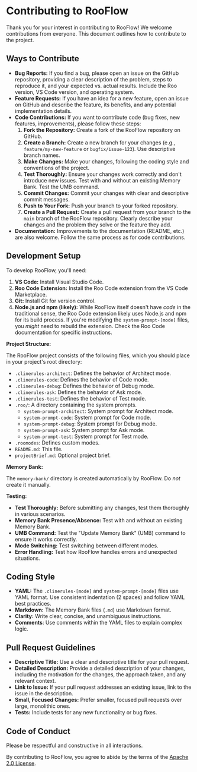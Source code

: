 # Contributing to RooFlow

Thank you for your interest in contributing to RooFlow! We welcome contributions from everyone.  This document outlines how to contribute to the project.

## Ways to Contribute

*   **Bug Reports:** If you find a bug, please open an issue on the GitHub repository, providing a clear description of the problem, steps to reproduce it, and your expected vs. actual results. Include the Roo version, VS Code version, and operating system.
*   **Feature Requests:**  If you have an idea for a new feature, open an issue on GitHub and describe the feature, its benefits, and any potential implementation details.
*   **Code Contributions:**  If you want to contribute code (bug fixes, new features, improvements), please follow these steps:
    1.  **Fork the Repository:** Create a fork of the RooFlow repository on GitHub.
    2.  **Create a Branch:** Create a new branch for your changes (e.g., `feature/my-new-feature` or `bugfix/issue-123`). Use descriptive branch names.
    3.  **Make Changes:** Make your changes, following the coding style and conventions of the project.
    4.  **Test Thoroughly:**  Ensure your changes work correctly and don't introduce new issues.  Test with and without an existing Memory Bank. Test the UMB command.
    5.  **Commit Changes:** Commit your changes with clear and descriptive commit messages.
    6.  **Push to Your Fork:** Push your branch to your forked repository.
    7.  **Create a Pull Request:** Create a pull request from your branch to the `main` branch of the RooFlow repository.  Clearly describe your changes and the problem they solve or the feature they add.
*   **Documentation:**  Improvements to the documentation (README, etc.) are also welcome. Follow the same process as for code contributions.

## Development Setup

To develop RooFlow, you'll need:

1.  **VS Code:**  Install Visual Studio Code.
2.  **Roo Code Extension:** Install the Roo Code extension from the VS Code Marketplace.
3.  **Git:**  Install Git for version control.
4.  **Node.js and npm (likely):** While RooFlow itself doesn't have *code* in the traditional sense, the Roo Code extension likely uses Node.js and npm for its build process.  If you're modifying the `system-prompt-[mode]` files, you *might* need to rebuild the extension.  Check the Roo Code documentation for specific instructions.

**Project Structure:**

The RooFlow project consists of the following files, which you should place in your project's root directory:

*   `.clinerules-architect`:  Defines the behavior of Architect mode.
*   `.clinerules-code`:  Defines the behavior of Code mode.
*   `.clinerules-debug`:  Defines the behavior of Debug mode.
*   `.clinerules-ask`:  Defines the behavior of Ask mode.
*   `.clinerules-test`: Defines the behavior of Test mode.
*   `.roo/`: A directory containing the system prompts.
    *   `system-prompt-architect`: System prompt for Architect mode.
    *   `system-prompt-code`: System prompt for Code mode.
    *   `system-prompt-debug`: System prompt for Debug mode.
    *   `system-prompt-ask`: System prompt for Ask mode.
    *  `system-prompt-test`: System prompt for Test mode.
*  `.roomodes`: Defines custom modes.
*   `README.md`:  This file.
* `projectBrief.md`: Optional project brief.

**Memory Bank:**

The `memory-bank/` directory is created automatically by RooFlow.  Do *not* create it manually.

**Testing:**

*   **Test Thoroughly:**  Before submitting any changes, test them thoroughly in various scenarios.
*   **Memory Bank Presence/Absence:** Test with and without an existing Memory Bank.
*   **UMB Command:** Test the "Update Memory Bank" (UMB) command to ensure it works correctly.
*   **Mode Switching:** Test switching between different modes.
*   **Error Handling:** Test how RooFlow handles errors and unexpected situations.

## Coding Style

*   **YAML:**  The `.clinerules-[mode]` and `system-prompt-[mode]` files use YAML format.  Use consistent indentation (2 spaces) and follow YAML best practices.
*   **Markdown:** The Memory Bank files (`.md`) use Markdown format.
*   **Clarity:**  Write clear, concise, and unambiguous instructions.
* **Comments**: Use comments within the YAML files to explain complex logic.

## Pull Request Guidelines

*   **Descriptive Title:** Use a clear and descriptive title for your pull request.
*   **Detailed Description:**  Provide a detailed description of your changes, including the motivation for the changes, the approach taken, and any relevant context.
*   **Link to Issue:** If your pull request addresses an existing issue, link to the issue in the description.
*   **Small, Focused Changes:**  Prefer smaller, focused pull requests over large, monolithic ones.
*   **Tests:** Include tests for any new functionality or bug fixes.

## Code of Conduct

Please be respectful and constructive in all interactions.

By contributing to RooFlow, you agree to abide by the terms of the [Apache 2.0 License](LICENSE).
